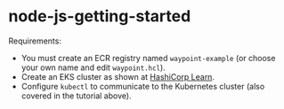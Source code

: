 # node-js-getting-started

Requirements:

- You must create an ECR registry named `waypoint-example` (or choose your own name and edit `waypoint.hcl`).
- Create an EKS cluster as shown at [HashiCorp Learn](https://learn.hashicorp.com/tutorials/terraform/eks?in=terraform/kubernetes).
- Configure `kubectl` to communicate to the Kubernetes cluster (also covered in the tutorial above).
